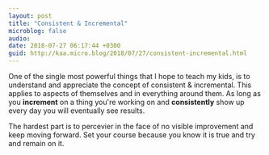 ```yaml
---
layout: post
title: "Consistent & Incremental"
microblog: false
audio: 
date: 2018-07-27 06:17:44 +0300
guid: http://kaa.micro.blog/2018/07/27/consistent-incremental.html
---
```

One of the single most powerful things that I hope to teach my kids, is to understand and appreciate the concept of consistent & incremental. This applies to aspects of themselves and in everything around them. As long as you **increment** on a thing you're working on and **consistently** show up every day you will eventually see results. 

The hardest part is to percevier in the face of no visible improvement and keep moving forward. Set your course because you know it is true and try and remain on it. 
